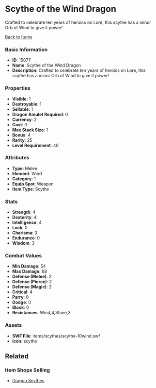 # Scythe of the Wind Dragon

Crafted to celebrate ten years of heroics on Lore, this scythe has a minor Orb of Wind to give it power!

[Back to Items](../items.md)

### Basic Information

- **ID**: 15877
- **Name**: Scythe of the Wind Dragon
- **Description**: Crafted to celebrate ten years of heroics on Lore, this scythe has a minor Orb of Wind to give it power!

### Properties

- **Visible**: 1
- **Destroyable**: 1
- **Sellable**: 1
- **Dragon Amulet Required**: 0
- **Currency**: 2
- **Cost**: 0
- **Max Stack Size**: 1
- **Bonus**: 4
- **Rarity**: 25
- **Level Requirement**: 40

### Attributes

- **Type**: Melee
- **Element**: Wind
- **Category**: 1
- **Equip Spot**: Weapon
- **Item Type**: Scythe

### Stats

- **Strength**: 4
- **Dexterity**: 4
- **Intelligence**: 4
- **Luck**: 0
- **Charisma**: 3
- **Endurance**: 0
- **Wisdom**: 3

### Combat Values

- **Min Damage**: 54
- **Max Damage**: 68
- **Defense (Melee)**: 2
- **Defense (Pierce)**: 2
- **Defense (Magic)**: 2
- **Critical**: 4
- **Parry**: 0
- **Dodge**: 0
- **Block**: 0
- **Resistances**: Wind,4,Stone,3

### Assets

- **SWF File**: items/scythes/scythe-10wind.swf
- **Icon**: scythe

## Related

### Item Shops Selling

- [Dragon Scythes](../item-shops/504-dragon-scythes.md)

